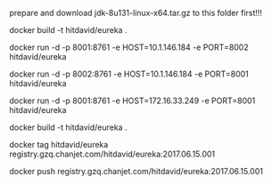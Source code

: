 prepare and download jdk-8u131-linux-x64.tar.gz to this folder first!!!
 
docker build -t hitdavid/eureka .

docker run -d -p 8001:8761 -e HOST=10.1.146.184 -e PORT=8002 hitdavid/eureka

docker run -d -p 8002:8761 -e HOST=10.1.146.184 -e PORT=8001 hitdavid/eureka

docker run -d -p 8001:8761 -e HOST=172.16.33.249 -e PORT=8001 hitdavid/eureka



docker build -t hitdavid/eureka .

docker tag hitdavid/eureka registry.gzq.chanjet.com/hitdavid/eureka:2017.06.15.001

docker push registry.gzq.chanjet.com/hitdavid/eureka:2017.06.15.001 

